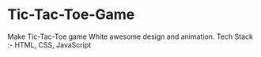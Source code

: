 # Tic-Tac-Toe-Game
Make Tic-Tac-Toe game White awesome design and animation. Tech Stack :- HTML, CSS, JavaScript
